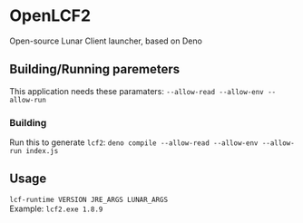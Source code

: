 # OpenLCF2
Open-source Lunar Client launcher, based on Deno
## Building/Running paremeters
This application needs these paramaters: `--allow-read --allow-env --allow-run`
### Building
Run this to generate `lcf2`: `deno compile --allow-read --allow-env --allow-run index.js`
## Usage
`lcf-runtime VERSION JRE_ARGS LUNAR_ARGS`  
Example:
`lcf2.exe 1.8.9`